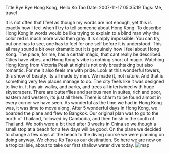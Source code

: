 Title:Bye Bye Hong Kong, Hello Ko Tao
Date: 2007-11-17 05:35:19
Tags: Me, travel

It is not often that I feel as though my words are not enough, yet this is
exactly how I feel when I try to tell someone about Hong Kong. To describe
Hong Kong in words would be like trying to explain to a blind man why the
color red is much more vivid then gray. It is simply impossible. You can try,
but one has to see, one has to feel for one self before it is understood. This
all may sound a bit over dramatic but it is genuinely how I feel about Hong
Kong. The place, for me, has a certain magic, that cant really be described.
Cities have vibes, and Hong Kong's vibe is nothing short of magic. Watching
Hong Kong from Victoria Peak at night is not only breathtaking but also
romantic. For me it also feels me with pride. Look at this wonderful towers,
this show of beauty. Its all made by men. We made it, not nature. And that is
something very few places manage to do. The city feels like it was designed to
live in. It has air-walks, and parks, and trees all intertwined with huge
skyscrapers. There are butterflies and serious men in suites, rich and poor,
eastern and western, its just all there. There is charm to be found almost in
every corner we have seen. As wonderful as the time we had in Hong Kong was,
it was time to move along. After 5 wonderful days in Hong Kong, we boarded the
plane and flew to Bangkok. Our original plan was to go to the north of
Thailand, followed by Cambodia, and then finish in the south of Thailand. We
both were a bit tired after 3 weeks in China so we though a small stop at a
beach for a few days will be good. On the plane we decided to change a few
days at the beach to the diving course we were planning on doing anyway. We
chose Ko Tao as our destination. So here we are now on a tropical isle, about
to take our first shallow water dive today.
![map](http://www.bangkokiscool.com/images/hotels/thailand-map.gif)

